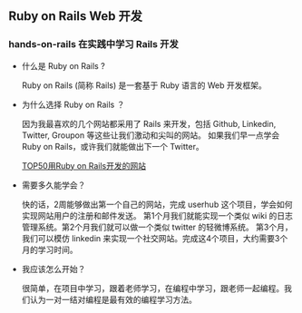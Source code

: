 ## Ruby on Rails Web 开发

### hands-on-rails 在实践中学习 Rails 开发

* 什么是 Ruby on Rails ?

  Ruby on Rails (简称 Rails) 是一套基于 Ruby 语言的 Web 开发框架。

* 为什么选择 Ruby on Rails ？

  因为我最喜欢的几个网站都采用了 Rails 来开发，包括 Github, Linkedin, Twitter, Groupon 等这些让我们激动和尖叫的网站。
  如果我们早一点学会 Ruby on Rails，或许我们就能做出下一个 Twitter。

  [TOP50用Ruby on Rails开发的网站](http://developer.51cto.com/art/200904/121203_all.htm)

* 需要多久能学会？

  快的话，2周能够做出第一个自己的网站，完成 userhub 这个项目，学会如何实现网站用户的注册和邮件发送。
  第1个月我们就能实现一个类似 wiki 的日志管理系统。第2个月我们就可以做一个类似 twitter 的轻微博系统。
  第3个月，我们可以模仿 linkedin 来实现一个社交网站。完成这4个项目，大约需要3个月的学习时间。

* 我应该怎么开始？

  很简单，在项目中学习，跟着老师学习，在编程中学习，跟老师一起编程。我们认为一对一结对编程是最有效的编程学习方法。
